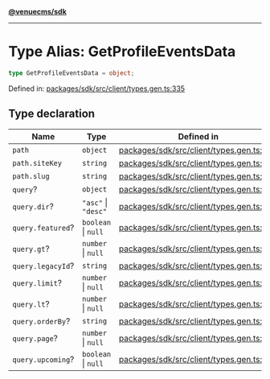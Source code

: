 [**@venuecms/sdk**](../Index.md)

***

# Type Alias: GetProfileEventsData

```ts
type GetProfileEventsData = object;
```

Defined in: [packages/sdk/src/client/types.gen.ts:335](https://github.com/venuecms/sdk/blob/fbf02bcc9fd4a34da75d81536c54bdc995edf6c4/packages/sdk/src/client/types.gen.ts#L335)

## Type declaration

| Name | Type | Defined in |
| ------ | ------ | ------ |
| <a id="path"></a> `path` | `object` | [packages/sdk/src/client/types.gen.ts:336](https://github.com/venuecms/sdk/blob/fbf02bcc9fd4a34da75d81536c54bdc995edf6c4/packages/sdk/src/client/types.gen.ts#L336) |
| `path.siteKey` | `string` | [packages/sdk/src/client/types.gen.ts:337](https://github.com/venuecms/sdk/blob/fbf02bcc9fd4a34da75d81536c54bdc995edf6c4/packages/sdk/src/client/types.gen.ts#L337) |
| `path.slug` | `string` | [packages/sdk/src/client/types.gen.ts:338](https://github.com/venuecms/sdk/blob/fbf02bcc9fd4a34da75d81536c54bdc995edf6c4/packages/sdk/src/client/types.gen.ts#L338) |
| <a id="query"></a> `query`? | `object` | [packages/sdk/src/client/types.gen.ts:340](https://github.com/venuecms/sdk/blob/fbf02bcc9fd4a34da75d81536c54bdc995edf6c4/packages/sdk/src/client/types.gen.ts#L340) |
| `query.dir`? | `"asc"` \| `"desc"` | [packages/sdk/src/client/types.gen.ts:341](https://github.com/venuecms/sdk/blob/fbf02bcc9fd4a34da75d81536c54bdc995edf6c4/packages/sdk/src/client/types.gen.ts#L341) |
| `query.featured`? | `boolean` \| `null` | [packages/sdk/src/client/types.gen.ts:342](https://github.com/venuecms/sdk/blob/fbf02bcc9fd4a34da75d81536c54bdc995edf6c4/packages/sdk/src/client/types.gen.ts#L342) |
| `query.gt`? | `number` \| `null` | [packages/sdk/src/client/types.gen.ts:343](https://github.com/venuecms/sdk/blob/fbf02bcc9fd4a34da75d81536c54bdc995edf6c4/packages/sdk/src/client/types.gen.ts#L343) |
| `query.legacyId`? | `string` | [packages/sdk/src/client/types.gen.ts:344](https://github.com/venuecms/sdk/blob/fbf02bcc9fd4a34da75d81536c54bdc995edf6c4/packages/sdk/src/client/types.gen.ts#L344) |
| `query.limit`? | `number` \| `null` | [packages/sdk/src/client/types.gen.ts:345](https://github.com/venuecms/sdk/blob/fbf02bcc9fd4a34da75d81536c54bdc995edf6c4/packages/sdk/src/client/types.gen.ts#L345) |
| `query.lt`? | `number` \| `null` | [packages/sdk/src/client/types.gen.ts:346](https://github.com/venuecms/sdk/blob/fbf02bcc9fd4a34da75d81536c54bdc995edf6c4/packages/sdk/src/client/types.gen.ts#L346) |
| `query.orderBy`? | `string` | [packages/sdk/src/client/types.gen.ts:347](https://github.com/venuecms/sdk/blob/fbf02bcc9fd4a34da75d81536c54bdc995edf6c4/packages/sdk/src/client/types.gen.ts#L347) |
| `query.page`? | `number` \| `null` | [packages/sdk/src/client/types.gen.ts:348](https://github.com/venuecms/sdk/blob/fbf02bcc9fd4a34da75d81536c54bdc995edf6c4/packages/sdk/src/client/types.gen.ts#L348) |
| `query.upcoming`? | `boolean` \| `null` | [packages/sdk/src/client/types.gen.ts:349](https://github.com/venuecms/sdk/blob/fbf02bcc9fd4a34da75d81536c54bdc995edf6c4/packages/sdk/src/client/types.gen.ts#L349) |
